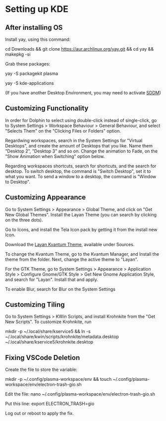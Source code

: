 # Setting up KDE

## After installing OS

Install yay, using this command:

cd Downloads && git clone https://aur.archlinux.org/yay.git && cd yay && makepkg -si

Grab these packages:

yay -S packagekit plasma

yay -S kde-applications

(If you have another Desktop Environment, you may need to activate [SDDM](https://wiki.archlinux.org/title/SDDM))

## Customizing Functionality

In order for Dolphin to select using double-click instead of single-click, go to System Settings > Workspace Behaviour > General Behaviour, and select "Selects Them" on the "Clicking Files or Folders" option.

Regardwing workspaces, search in the System Settings for "Virtual Desktops", and create the amount of Desktops that you like. Name them "Desktop 2", "Desktop 3" and so on. Change the animation to Fade, on the "Show Animation when Switching" option below.

Regarding workspaces shortcuts, search for shortcuts, and the search for desktop. To switch desktop, the command is "Switch Desktop", set it to what you want. To send a window to a desktop, the command is "Window to Desktop".

## Customizing Appearance

Go to System Settings > Appearance > Global Theme, and click on "Get New Global Themes". Install the Layan Theme (you can search by clicking on the three dots).

Go to Icons, and install the Tela Icon pack by getting it from the install new Icon.

Download the [Layan Kvantum Theme](https://www.pling.com/p/1325246/), available under Sources.

To change the Kvantum Theme, go to the Kvantum Manager, and Install the theme from the folder. Next, change the active theme to "Layan".

For the GTK Theme, go to System Settings > Appearance > Application Style > Configure Gnome/GTK Style > Get New Gnome Application Style, and search for "Layan". Install that and apply.

To enable Blur, search for Blur on the System Settings

## Customizing Tiling

Go to System Settings > KWin Scripts, and install Krohnkite from the "Get New Scripts". To customize Krohnkite, run

mkdir -p ~/.local/share/kservice5 && ln -s ~/.local/share/kwin/scripts/krohnkite/metadata.desktop ~/.local/share/kservice5/krohnkite.desktop

## Fixing VSCode Deletion

Create the file to store the variable: 

mkdir -p ~/.config/plasma-workspace/env && touch ~/.config/plasma-workspace/env/electron-trash-gio.sh

Edit the file: nano ~/.config/plasma-workspace/env/electron-trash-gio.sh

Put this line: export ELECTRON_TRASH=gio

Log out or reboot to apply the fix.